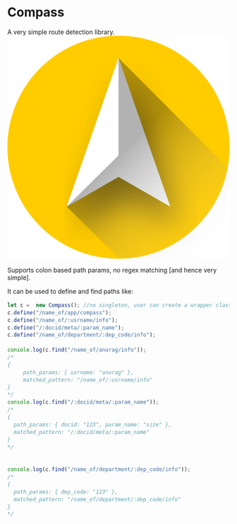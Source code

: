 # Compass
A very simple route detection library.\
![compass logo](logo/logo.svg "Compass logo")


Supports colon based path params, no regex matching [and hence very simple].


It can be used to define and find paths like:
```js
let c =  new Compass(); //no singleton, user can create a wrapper class over it if they want singleton behavior
c.define("/name_of/app/compass");
c.define("/name_of/:usrname/info");
c.define("/:docid/meta/:param_name");
c.define("/name_of/department/:dep_code/info");

console.log(c.find("/name_of/anurag/info"));
/*
{
     path_params: { usrname: "anurag" }, 
     matched_pattern: "/name_of/:usrname/info" 
}
*/
console.log(c.find("/:docid/meta/:param_name"));
/*
{
  path_params: { docid: "123", param_name: "size" },
  matched_pattern: "/:docid/meta/:param_name"
}
*/


console.log(c.find("/name_of/department/:dep_code/info"));
/*
{
  path_params: { dep_code: "123" },
  matched_pattern: "/name_of/department/:dep_code/info"
}
*/
```

